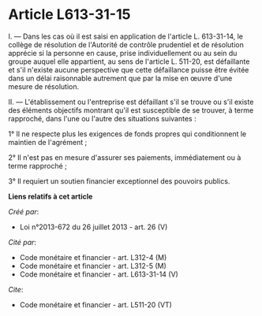 # Article L613-31-15

I. ― Dans les cas où il est saisi en application de l'article L. 613-31-14, le collège de résolution de l'Autorité de
contrôle prudentiel et de résolution apprécie si la personne en cause, prise individuellement ou au sein du groupe auquel
elle appartient, au sens de l'article L. 511-20, est défaillante et s'il n'existe aucune perspective que cette défaillance
puisse être évitée dans un délai raisonnable autrement que par la mise en œuvre d'une mesure de résolution. 

II. ― L'établissement ou l'entreprise est défaillant s'il se trouve ou s'il existe des éléments objectifs montrant qu'il est
susceptible de se trouver, à terme rapproché, dans l'une ou l'autre des situations suivantes : 

1° Il ne respecte plus les exigences de fonds propres qui conditionnent le maintien de l'agrément ; 

2° Il n'est pas en mesure d'assurer ses paiements, immédiatement ou à terme rapproché ; 

3° Il requiert un soutien financier exceptionnel des pouvoirs publics.

**Liens relatifs à cet article**

_Créé par_:

  - Loi n°2013-672 du 26 juillet 2013 - art. 26 (V)

_Cité par_:

  - Code monétaire et financier - art. L312-4 (M)
  - Code monétaire et financier - art. L312-5 (M)
  - Code monétaire et financier - art. L613-31-14 (V)

_Cite_:

  - Code monétaire et financier - art. L511-20 (VT)
